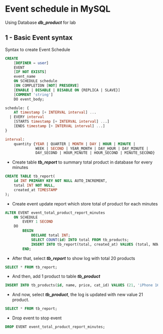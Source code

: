 # Event schedule in MySQL

Using Database ***db_product*** for lab

## 1 - Basic Event syntax

Syntax to create Event Schedule

```sql
CREATE
    [DEFINER = user]
    EVENT
    [IF NOT EXISTS]
    event_name
    ON SCHEDULE schedule
    [ON COMPLETION [NOT] PRESERVE]
    [ENABLE | DISABLE | DISABLE ON {REPLICA | SLAVE}]
    [COMMENT 'string']
    DO event_body;

schedule: {
    AT timestamp [+ INTERVAL interval] ...
  | EVERY interval
    [STARTS timestamp [+ INTERVAL interval] ...]
    [ENDS timestamp [+ INTERVAL interval] ...]
}

interval:
    quantity {YEAR | QUARTER | MONTH | DAY | HOUR | MINUTE |
              WEEK | SECOND | YEAR_MONTH | DAY_HOUR | DAY_MINUTE |
              DAY_SECOND | HOUR_MINUTE | HOUR_SECOND | MINUTE_SECOND}
```

* Create table ***tb_report*** to summary total product in database for every minutes

```sql
CREATE TABLE tb_report(
	id INT PRIMARY KEY NOT NULL AUTO_INCREMENT,
	total INT NOT NULL,
	created_at TIMESTAMP	
);
```

* Create event update report which store total of product for each minutes

```sql
ALTER EVENT event_total_product_report_minutes
    ON SCHEDULE 
    	EVERY 1 SECOND
    DO
    	BEGIN
    		DECLARE total INT;
    		SELECT COUNT(id) INTO total FROM tb_products;
      		INSERT INTO tb_report(total, created_at) VALUES (total, NOW());
      	END;
```

* After that, select ***tb_report*** to show log with total 20 products

```sql
SELECT * FROM tb_report;
```

* And then, add 1 product to table ***tb_product***

```sql
INSERT INTO tb_products(id, name, price, cat_id) VALUES (21, 'iPhone 16 PRO MAX', 2000, 4);
```

* And now, select ***tb_product***, the log is updated with new value 21 product.

```sql
SELECT * FROM tb_report;
```

* Drop event to stop event

```sql
DROP EVENT event_total_product_report_minutes;
```